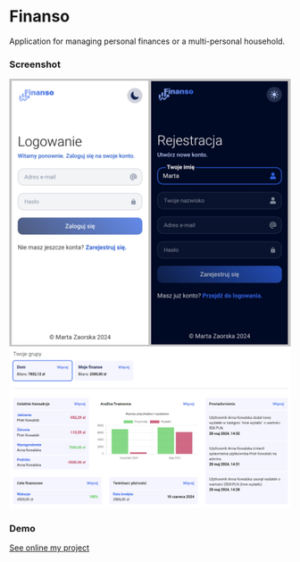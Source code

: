 # Finanso

Application for managing personal finances or a multi-personal household.

### Screenshot

![](./screenshots/auth.png)
![](./screenshots/pulpit-desktop.png)


### Demo

[See online my project](https://finanso.vercel.app/)
